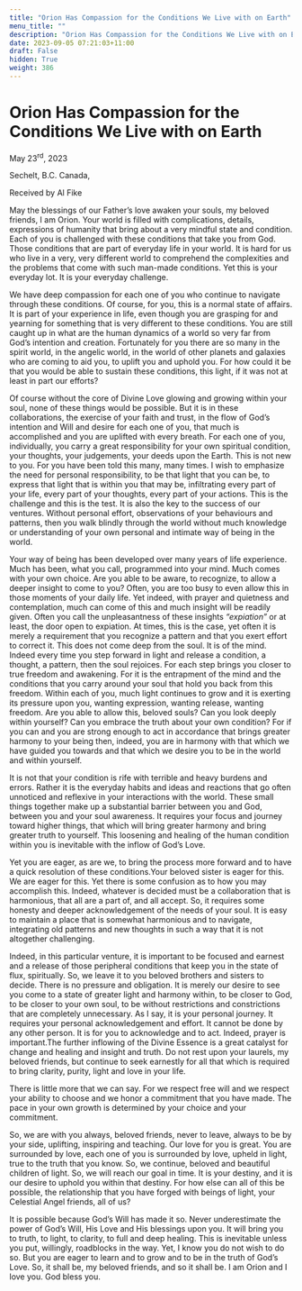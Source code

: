 ```yaml
---
title: "Orion Has Compassion for the Conditions We Live with on Earth"
menu_title: ""
description: "Orion Has Compassion for the Conditions We Live with on Earth"
date: 2023-09-05 07:21:03+11:00
draft: False
hidden: True
weight: 386
---
```

# Orion Has Compassion for the Conditions We Live with on Earth 

May 23<sup>rd</sup>, 2023

Sechelt, B.C. Canada,

Received by Al Fike  



May the blessings of our Father’s love awaken your souls, my beloved friends, I am Orion. Your world is filled with complications, details, expressions of humanity that bring about a very mindful state and condition. Each of you is challenged with these conditions that take you from God. Those conditions that are part of everyday life in your world. It is hard for us who live in a very, very different world to comprehend the complexities and the problems that come with such man-made conditions. Yet this is your everyday lot. It is your everyday challenge. 

We have deep compassion for each one of you who continue to navigate through these conditions. Of course, for you, this is a normal state of affairs. It is part of your experience in life, even though you are grasping for and yearning for something that is very different to these conditions. You are still caught up in what are the human dynamics of a world so very far from God’s intention and creation. Fortunately for you there are so many in the spirit world, in the angelic world, in the world of other planets and galaxies who are coming to aid you, to uplift you and uphold you. For how could it be that you would be able to sustain these conditions, this light, if it was not at least in part our efforts?

Of course without the core of Divine Love glowing and growing within your soul, none of these things would be possible. But it is in these collaborations, the exercise of your faith and trust, in the flow of God’s intention and Will and desire for each one of you, that much is accomplished and you are uplifted with every breath. For each one of you, individually, you carry a great responsibility for your own spiritual condition, your thoughts, your judgements, your deeds upon the Earth. This is not new to you. For you have been told this many, many times. I wish to emphasize the need for personal responsibility, to be that light that you can be, to express that light that is within you that may be, infiltrating every part of your life, every part of your thoughts, every part of your actions. This is the challenge and this is the test. It is also the key to the success of our ventures. Without personal effort, observations of your behaviours and patterns, then you walk blindly through the world without much knowledge or understanding of your own personal and intimate way of being in the world. 

Your way of being has been developed over many years of life experience. Much has been, what you call, programmed into your mind. Much comes with your own choice. Are you able to be aware, to recognize, to allow a deeper insight to come to you? Often, you are too busy to even allow this in those moments of your daily life. Yet indeed, with prayer and quietness and contemplation, much can come of this and much insight will be readily given. Often you call the unpleasantness of these insights *“expiation”* or at least, the door open to expiation. At times, this is the case, yet often it is merely a requirement that you recognize a pattern and that you exert effort to correct it. This does not come deep from the soul. It is of the mind. Indeed every time you step forward in light and release a condition, a thought, a pattern, then the soul rejoices. For each step brings you closer to true freedom and awakening. For it is the entrapment of the mind and the conditions that you carry around your soul that hold you back from this freedom.
Within each of you, much light continues to grow and it is exerting its pressure upon you, wanting expression, wanting release, wanting freedom. Are you able to allow this, beloved souls? Can you look deeply within yourself? Can you embrace the truth about your own condition? For if you can and you are strong enough to act in accordance that brings greater harmony to your being then, indeed, you are in harmony with that which we have guided you towards and that which we desire you to be in the world and within yourself. 

It is not that your condition is rife with terrible and heavy burdens and errors. Rather it is the everyday habits and ideas and reactions that go often unnoticed and reflexive in your interactions with the world. These small things together make up a substantial barrier between you and God, between you and your soul awareness. It requires your focus and journey toward higher things, that which will bring greater harmony and bring greater truth to yourself. This loosening and healing of the human condition within you is inevitable with the inflow of God’s Love. 

Yet you are eager, as are we, to bring the process more forward and to have a quick resolution of these conditions.Your beloved sister is eager for this. We are eager for this. Yet there is some confusion as to how you may accomplish this. Indeed, whatever is decided must be a collaboration that is harmonious, that all are a part of, and all accept. So, it requires some honesty and deeper acknowledgement of the needs of your soul. It is easy to maintain a place that is somewhat harmonious and to navigate, integrating old patterns and new thoughts in such a way that it is not altogether challenging. 

Indeed, in this particular venture, it is important to be focused and earnest and a release of those peripheral conditions that keep you in the state of flux, spiritually. So, we leave it to you beloved brothers and sisters to decide. There is no pressure and obligation. It is merely our desire to see you come to a state of greater light and harmony within, to be closer to God, to be closer to your own soul, to be without restrictions and constrictions that are completely unnecessary. As I say, it is your personal journey. It requires your personal acknowledgement and effort. It cannot be done by any other person. It is for you to acknowledge and to act. Indeed, prayer is important.The further inflowing of the Divine Essence is a great catalyst for change and healing and insight and truth. Do not rest upon your laurels, my beloved friends, but continue to seek earnestly for all that which is required to bring clarity, purity, light and love in your life. 

There is little more that we can say. For we respect free will and we respect your ability to choose and we honor a commitment that you have made. The pace in your own growth is determined by your choice and your commitment. 

So, we are with you always, beloved friends, never to leave, always to be by your side, uplifting, inspiring and teaching. Our love for you is great. You are surrounded by love, each one of you is surrounded by love, upheld in light, true to the truth that you know. So, we continue, beloved and beautiful children of light. So, we will reach our goal in time. It is your destiny, and it is our desire to uphold you within that destiny. For how else can all of this be possible, the relationship that you have forged with beings of light, your Celestial Angel friends, all of us? 

It is possible because God’s Will has made it so. Never underestimate the power of God’s Will, His Love and His blessings upon you. It will bring you to truth, to light, to clarity, to full and deep healing. This is inevitable unless you put, willingly, roadblocks in the way. Yet, I know you do not wish to do so. But you are eager to learn and to grow and to be in the truth of God’s Love. So, it shall be, my beloved friends, and so it shall be. I am Orion and I love you. God bless you.
